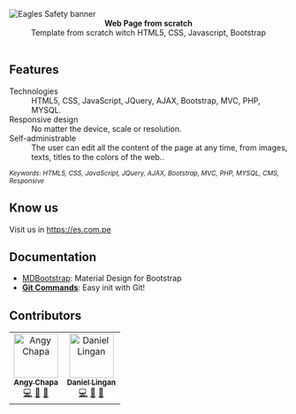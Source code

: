 <img src="https://github.com/amchapa/EaglesSafety/blob/master/ES-FrontEnd/Elementos/Imagenes/Componentes/BANNER2ES.png?raw=true" alt="Eagles Safety banner" align="center" />

<br />

<div align="center"><strong>Web Page from scratch</strong></div>
<div align="center">Template from scratch witch HTML5, CSS, Javascript, Bootstrap</div>

<br />

## Features

<dl>
  <dt>Technologies</dt>
  <dd>HTML5, CSS, JavaScript, JQuery, AJAX, Bootstrap, MVC, PHP, MYSQL.</dd>

  <dt>Responsive design</dt>
  <dd>No matter the device, scale or resolution.</dd>

  <dt>Self-administrable</dt>
  <dd>The user can edit all the content of the page at any time, from images, texts, titles to the colors of the web..</dd>

</dl>

<sub><i>Keywords: HTML5, CSS, JavaScript, JQuery, AJAX, Bootstrap, MVC, PHP, MYSQL, CMS, Responsive</i></sub>

## Know us

Visit us in https://es.com.pe


## Documentation

- [MDBootstrap](https://mdbootstrap.com/): Material Design for Bootstrap
- [**Git Commands**](https://drive.google.com/file/d/1kGQb01ZKf-j9HtGo_wk39RWcTAUw3cSZ/view?usp=sharing): Easy init with Git!

## Contributors

<table>
<tr>
  <td align="center">
    <a href="https://github.com/amchapa">
      <img src="https://avatars.githubusercontent.com/u/58574314?v=4" width="80px;" alt="Angy Chapa"/>
      <br />
      <sub><b>Angy Chapa</b></sub>
    </a>
    <br />
    <a href="https://github.com/amchapa" title="Code">💻</a> 
    <a href="https://github.com/amchapa" title="Documentation">📖</a> 
    <a href="https://github.com/amchapa" title="Ideas, Planning, & Feedback">🤔</a> 
  </td>
  <td align="center">
    <a href="https://github.com/dnl-coder">
      <img src="https://avatars.githubusercontent.com/u/65001610?v=4" width="80px;" alt="Daniel Lingan"/>
      <br />
      <sub><b>Daniel Lingan</b></sub>
    </a>
    <br />
    <a href="https://github.com/dnl-coder" title="Code">💻</a> 
    <a href="https://github.com/dnl-coder" title="Answering Questions">💬</a> 
    <a href="https://github.com/dnl-coder" title="Documentation">📖</a>
  </td>
</tr>
</table>